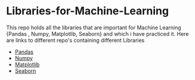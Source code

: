 # Libraries-for-Machine-Learning
This repo holds all the libraries that are important for Machine Learning {Pandas , Numpy, Matplotlib, Seaborn}
 and which i have practiced it.
Here are links to different repo's containing different Libraries
 <ul class="repo-list">
        <li><a href="Pandas">Pandas</a></li>
        <li><a href="Numpy">Numpy</a></li>
        <li><a href="Matplotlib">Matplotlib</a></li>
        <li><a href="Seaborn">Seaborn</a></li>
        </ul>
